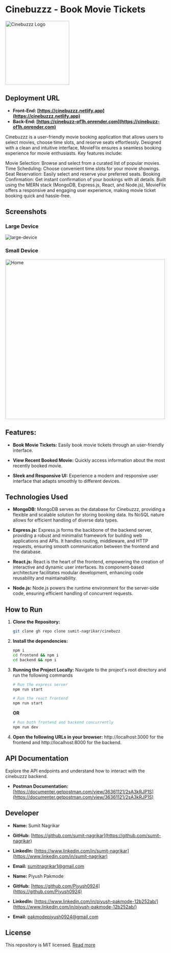 # Cinebuzzz - Book Movie Tickets

<img src="https://cinebuzzz.netlify.app/logo1.png" alt="Cinebuzzz Logo" width="200"/>

## Deployment URL

- **Front-End: [https://cinebuzzz.netlify.app](https://cinebuzzz.netlify.app)**
- **Back-End: [https://cinebuzz-of1h.onrender.com](https://cinebuzz-of1h.onrender.com)**

Cinebuzzz is a user-friendly movie booking application that allows users to select movies, choose time slots, and reserve seats effortlessly. Designed with a clean and intuitive interface, MovieFlix ensures a seamless booking experience for movie enthusiasts. Key features include:

Movie Selection: Browse and select from a curated list of popular movies.
Time Scheduling: Choose convenient time slots for your movie showings.
Seat Reservation: Easily select and reserve your preferred seats.
Booking Confirmation: Get instant confirmation of your bookings with all details.
Built using the MERN stack (MongoDB, Express.js, React, and Node.js), MovieFlix offers a responsive and engaging user experience, making movie ticket booking quick and hassle-free.

## Screenshots

### Large Device

![large-device](https://cinebuzzz.netlify.app/large-device.png)

### Small Device

<img src="https://cinebuzzz.netlify.app/small-device.png" alt="Home" height="500">

## Features:

- **Book Movie Tickets:** Easily book movie tickets through an user-friendly interface.

- **View Recent Booked Movie:** Quickly access information about the most recently booked movie.

- **Sleek and Responsive UI:** Experience a modern and responsive user interface that adapts smoothly to different devices.

## Technologies Used

- **MongoDB:** MongoDB serves as the database for Cinebuzzz, providing a flexible and scalable solution for storing booking data. Its NoSQL nature allows for efficient handling of diverse data types.

- **Express.js:** Express.js forms the backbone of the backend server, providing a robust and minimalist framework for building web applications and APIs. It handles routing, middleware, and HTTP requests, ensuring smooth communication between the frontend and the database.

- **React.js:** React is the heart of the frontend, empowering the creation of interactive and dynamic user interfaces. Its component-based architecture facilitates modular development, enhancing code reusability and maintainability.

- **Node.js:** Node.js powers the runtime environment for the server-side code, ensuring efficient handling of concurrent requests.

## How to Run

1. **Clone the Repository:**

   ```bash
   git clone gh repo clone sumit-nagrikar/cinebuzz
   ```

2. **Install the dependencies:**

   ```bash
   npm i
   cd frontend && npm i
   cd backend && npm i
   ```

3. **Running the Project Locally:** Navigate to the project's root directory and run the following commands

   ```bash
   # Run the express server
   npm run start

   # Run the react frontend
   npm run start
   ```

   **OR**

   ```bash
   # Run both frontend and backend concurrently
   npm run dev
   ```

4. **Open the following URLs in your browser:** http://localhost:3000 for the frontend and http://localhost:8000 for the backend.

## API Documentation

Explore the API endpoints and understand how to interact with the cinebuzzz backend.

- **Postman Documentation:** [https://documenter.getpostman.com/view/36361121/2sA3kRJP1S](https://documenter.getpostman.com/view/36361121/2sA3kRJP1S)

## Developer

- **Name:** Sumit Nagrikar
- **GitHub:** [https://github.com/sumit-nagrikar](https://github.com/sumit-nagrikar)
- **LinkedIn:** [https://www.linkedin.com/in/sumit-nagrikar](https://www.linkedin.com/in/sumit-nagrikar)
- **Email:** sumitnagrikar1@gmail.com

- **Name:** Piyush Pakmode
- **GitHub:** [https://github.com/Piyush0924](https://github.com/Piyush0924)
- **LinkedIn:** [https://www.linkedin.com/in/piyush-pakmode-12b252ab/](https://www.linkedin.com/in/piyush-pakmode-12b252ab/)
- **Email:** pakmodepiyush0924@gmail.com

## License

This repository is MIT licensed. [Read more](./LICENSE.txt)
